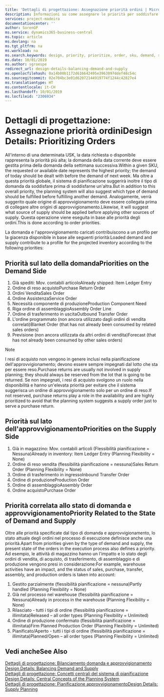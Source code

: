 ```yaml
---
title: 'Dettagli di progettazione: Assegnazione priorità ordini | Microsoft Docs'
description: Informazioni su come assegnare le priorità per soddisfare domanda e approvvigionamento.
services: project-madeira
documentationcenter: ''
author: SorenGP
ms.service: dynamics365-business-central
ms.topic: article
ms.devlang: na
ms.tgt_pltfrm: na
ms.workload: na
ms.search.keywords: design, priority, prioritize, order, sku, demand, supply
ms.date: 10/01/2019
ms.author: sgroespe
redirect_url: design-details-balancing-demand-and-supply
ms.openlocfilehash: 0a14b00b1172d616642495e3963097ddef48c54c
ms.sourcegitcommit: 02e704bc3e01d62072144919774f1244c42827e4
ms.translationtype: HT
ms.contentlocale: it-CH
ms.lasthandoff: 10/01/2019
ms.locfileid: "2306934"
---
```

# <a name="design-details-prioritizing-orders"></a><span data-ttu-id="8ba0d-103">Dettagli di progettazione: Assegnazione priorità ordini</span><span class="sxs-lookup"><span data-stu-id="8ba0d-103">Design Details: Prioritizing Orders</span></span>
<span data-ttu-id="8ba0d-104">All'interno di una determinata USK, la data richiesta o disponibile rappresenta la priorità più alta; la domanda della data corrente deve essere gestita prima della domanda della settimana successiva.</span><span class="sxs-lookup"><span data-stu-id="8ba0d-104">Within a given SKU, the requested or available date represents the highest priority; the demand of today should be dealt with before the demand of next week.</span></span> <span data-ttu-id="8ba0d-105">Ma oltre a questa priorità globale, il sistema di pianificazione suggerirà inoltre il tipo di domanda da soddisfare prima di soddisfarne un'altra.</span><span class="sxs-lookup"><span data-stu-id="8ba0d-105">But in addition to this overall priority, the planning system will also suggest which type of demand should be fulfilled before fulfilling another demand.</span></span> <span data-ttu-id="8ba0d-106">Analogamente, verrà suggerito quale origine di approvvigionamento deve essere collegata prima di collegare altre origini di approvvigionamento.</span><span class="sxs-lookup"><span data-stu-id="8ba0d-106">Likewise, it will suggest what source of supply should be applied before applying other sources of supply.</span></span> <span data-ttu-id="8ba0d-107">Questa operazione viene eseguita in base alle priorità degli ordini.</span><span class="sxs-lookup"><span data-stu-id="8ba0d-107">This is done according to order priorities.</span></span>  

<span data-ttu-id="8ba0d-108">La domanda e l'approvvigionamento caricati contribuiscono a un profilo per la giacenza disponibile in base alle seguenti priorità:</span><span class="sxs-lookup"><span data-stu-id="8ba0d-108">Loaded demand and supply contribute to a profile for the projected inventory according to the following priorities:</span></span>  

## <a name="priorities-on-the-demand-side"></a><span data-ttu-id="8ba0d-109">Priorità sul lato della domanda</span><span class="sxs-lookup"><span data-stu-id="8ba0d-109">Priorities on the Demand Side</span></span>  
1. <span data-ttu-id="8ba0d-110">Già spediti: Mov. contabili articolo</span><span class="sxs-lookup"><span data-stu-id="8ba0d-110">Already shipped: Item Ledger Entry</span></span>  
2. <span data-ttu-id="8ba0d-111">Ordine di reso acquisto</span><span class="sxs-lookup"><span data-stu-id="8ba0d-111">Purchase Return Order</span></span>  
3. <span data-ttu-id="8ba0d-112">Ordini Vendita</span><span class="sxs-lookup"><span data-stu-id="8ba0d-112">Sales Order</span></span>  
4. <span data-ttu-id="8ba0d-113">Ordine Assistenza</span><span class="sxs-lookup"><span data-stu-id="8ba0d-113">Service Order</span></span>  
5. <span data-ttu-id="8ba0d-114">Necessità componente di produzione</span><span class="sxs-lookup"><span data-stu-id="8ba0d-114">Production Component Need</span></span>  
6. <span data-ttu-id="8ba0d-115">Riga ordine di assemblaggio</span><span class="sxs-lookup"><span data-stu-id="8ba0d-115">Assembly Order Line</span></span>  
7. <span data-ttu-id="8ba0d-116">Ordine di trasferimento in uscita</span><span class="sxs-lookup"><span data-stu-id="8ba0d-116">Outbound Transfer Order</span></span>  
8. <span data-ttu-id="8ba0d-117">L'ordine programmato (non ancora utilizzato dagli ordini di vendita correlati)</span><span class="sxs-lookup"><span data-stu-id="8ba0d-117">Blanket Order (that has not already been consumed by related sales orders)</span></span>  
9. <span data-ttu-id="8ba0d-118">Previsione (non ancora utilizzata da altri ordini di vendita)</span><span class="sxs-lookup"><span data-stu-id="8ba0d-118">Forecast (that has not already been consumed by other sales orders)</span></span>  

> [!NOTE]  
>  <span data-ttu-id="8ba0d-119">I resi di acquisto non vengono in genere inclusi nella pianificazione dell'approvvigionamento; devono essere sempre impegnati dal lotto che sta per essere reso.</span><span class="sxs-lookup"><span data-stu-id="8ba0d-119">Purchase returns are usually not involved in supply planning; they should always be reserved from the lot that is going to be returned.</span></span> <span data-ttu-id="8ba0d-120">Se non impegnati, i resi di acquisto svolgono un ruolo nella disponibilità e hanno un'elevata priorità per evitare che il sistema suggerisca un ordine di approvvigionamento solo per un ordine di reso.</span><span class="sxs-lookup"><span data-stu-id="8ba0d-120">If not reserved, purchase returns play a role in the availability and are highly prioritized to avoid that the planning system suggests a supply order just to serve a purchase return.</span></span>  

## <a name="priorities-on-the-supply-side"></a><span data-ttu-id="8ba0d-121">Priorità sul lato dell'approvvigionamento</span><span class="sxs-lookup"><span data-stu-id="8ba0d-121">Priorities on the Supply Side</span></span>  
1. <span data-ttu-id="8ba0d-122">Già in magazzino: Mov. contabili articoli (Flessibilità pianificazione = Nessuna)</span><span class="sxs-lookup"><span data-stu-id="8ba0d-122">Already in inventory: Item Ledger Entry (Planning Flexibility = None)</span></span>  
2. <span data-ttu-id="8ba0d-123">Ordine di reso vendita (flessibilità pianificazione = nessuna)</span><span class="sxs-lookup"><span data-stu-id="8ba0d-123">Sales Return Order (Planning Flexibility = None)</span></span>  
3. <span data-ttu-id="8ba0d-124">Ordine di trasferimento in ingresso</span><span class="sxs-lookup"><span data-stu-id="8ba0d-124">Inbound Transfer Order</span></span>  
4. <span data-ttu-id="8ba0d-125">Ordine di produzione</span><span class="sxs-lookup"><span data-stu-id="8ba0d-125">Production Order</span></span>  
5. <span data-ttu-id="8ba0d-126">Ordine di assemblaggio</span><span class="sxs-lookup"><span data-stu-id="8ba0d-126">Assembly Order</span></span>  
6. <span data-ttu-id="8ba0d-127">Ordine acquisto</span><span class="sxs-lookup"><span data-stu-id="8ba0d-127">Purchase Order</span></span>  

## <a name="priority-related-to-the-state-of-demand-and-supply"></a><span data-ttu-id="8ba0d-128">Priorità correlata allo stato di domanda e approvvigionamento</span><span class="sxs-lookup"><span data-stu-id="8ba0d-128">Priority Related to the State of Demand and Supply</span></span>  
<span data-ttu-id="8ba0d-129">Oltre alle priorità specificate dal tipo di domanda e approvvigionamento, lo stato attuale degli ordini nel processo di esecuzione definisce anche una priorità.</span><span class="sxs-lookup"><span data-stu-id="8ba0d-129">Apart from priorities given by the type of demand and supply, the present state of the orders in the execution process also defines a priority.</span></span> <span data-ttu-id="8ba0d-130">Ad esempio, le attività di magazzino hanno un l'impatto e lo stato degli ordini di vendita, di acquisto, di trasferimento, di assemblaggio e di produzione vengono presi in considerazione:</span><span class="sxs-lookup"><span data-stu-id="8ba0d-130">For example, warehouse activities have an impact, and the status of sales, purchase, transfer, assembly, and production orders is taken into account:</span></span>  

1. <span data-ttu-id="8ba0d-131">Gestito parzialmente (flessibilità pianificazione = nessuna)</span><span class="sxs-lookup"><span data-stu-id="8ba0d-131">Partly handled (Planning Flexibility = None)</span></span>  
2. <span data-ttu-id="8ba0d-132">Già nel processo nel warehouse (flessibilità pianificazione = Nessuna)</span><span class="sxs-lookup"><span data-stu-id="8ba0d-132">Already in process in the warehouse (Planning Flexibility = None)</span></span>  
3. <span data-ttu-id="8ba0d-133">Rilasciato - tutti i tipi di ordine (flessibilità pianificazione = illimitata)</span><span class="sxs-lookup"><span data-stu-id="8ba0d-133">Released – all order types (Planning Flexibility = Unlimited)</span></span>  
4. <span data-ttu-id="8ba0d-134">Ordine di produzione confermato (flessibilità pianificazione = illimitata)</span><span class="sxs-lookup"><span data-stu-id="8ba0d-134">Firm Planned Production Order (Planning Flexibility = Unlimited)</span></span>  
5. <span data-ttu-id="8ba0d-135">Pianificato/Aperto - tutti i tipi di ordine (flessibilità pianificazione = illimitata)</span><span class="sxs-lookup"><span data-stu-id="8ba0d-135">Planned/Open – all order types (Planning Flexibility = Unlimited)</span></span>  

## <a name="see-also"></a><span data-ttu-id="8ba0d-136">Vedi anche</span><span class="sxs-lookup"><span data-stu-id="8ba0d-136">See Also</span></span>  
<span data-ttu-id="8ba0d-137">[Dettagli di progettazione: Bilanciamento domanda e approvvigionamento](design-details-balancing-demand-and-supply.md) </span><span class="sxs-lookup"><span data-stu-id="8ba0d-137">[Design Details: Balancing Demand and Supply](design-details-balancing-demand-and-supply.md) </span></span>  
<span data-ttu-id="8ba0d-138">[Dettagli di progettazione: Concetti centrali del sistema di pianificazione](design-details-central-concepts-of-the-planning-system.md) </span><span class="sxs-lookup"><span data-stu-id="8ba0d-138">[Design Details: Central Concepts of the Planning System](design-details-central-concepts-of-the-planning-system.md) </span></span>  
[<span data-ttu-id="8ba0d-139">Dettagli di progettazione: Pianificazione approvvigionamento</span><span class="sxs-lookup"><span data-stu-id="8ba0d-139">Design Details: Supply Planning</span></span>](design-details-supply-planning.md)
